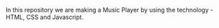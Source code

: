 In this repository we are making a Music Player by using the technology - HTML, CSS and Javascript.
